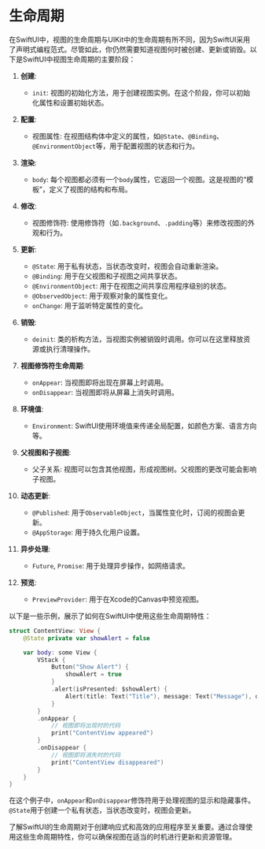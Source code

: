 # 生命周期

在SwiftUI中，视图的生命周期与UIKit中的生命周期有所不同，因为SwiftUI采用了声明式编程范式。尽管如此，你仍然需要知道视图何时被创建、更新或销毁。以下是SwiftUI中视图生命周期的主要阶段：

1. **创建**:
   - `init`: 视图的初始化方法，用于创建视图实例。在这个阶段，你可以初始化属性和设置初始状态。

2. **配置**:
   - 视图属性: 在视图结构体中定义的属性，如`@State`、`@Binding`、`@EnvironmentObject`等，用于配置视图的状态和行为。

3. **渲染**:
   - `body`: 每个视图都必须有一个`body`属性，它返回一个视图。这是视图的“模板”，定义了视图的结构和布局。

4. **修改**:
   - 视图修饰符: 使用修饰符（如`.background`、`.padding`等）来修改视图的外观和行为。

5. **更新**:
   - `@State`: 用于私有状态，当状态改变时，视图会自动重新渲染。
   - `@Binding`: 用于在父视图和子视图之间共享状态。
   - `@EnvironmentObject`: 用于在视图之间共享应用程序级别的状态。
   - `@ObservedObject`: 用于观察对象的属性变化。
   - `onChange`: 用于监听特定属性的变化。

6. **销毁**:
   - `deinit`: 类的析构方法，当视图实例被销毁时调用。你可以在这里释放资源或执行清理操作。

7. **视图修饰符生命周期**:
   - `onAppear`: 当视图即将出现在屏幕上时调用。
   - `onDisappear`: 当视图即将从屏幕上消失时调用。

8. **环境值**:
   - `Environment`: SwiftUI使用环境值来传递全局配置，如颜色方案、语言方向等。

9. **父视图和子视图**:
   - 父子关系: 视图可以包含其他视图，形成视图树。父视图的更改可能会影响子视图。

10. **动态更新**:
    - `@Published`: 用于`ObservableObject`，当属性变化时，订阅的视图会更新。
    - `@AppStorage`: 用于持久化用户设置。

11. **异步处理**:
    - `Future`, `Promise`: 用于处理异步操作，如网络请求。

12. **预览**:
    - `PreviewProvider`: 用于在Xcode的Canvas中预览视图。

以下是一些示例，展示了如何在SwiftUI中使用这些生命周期特性：

```swift
struct ContentView: View {
    @State private var showAlert = false

    var body: some View {
        VStack {
            Button("Show Alert") {
                showAlert = true
            }
            .alert(isPresented: $showAlert) {
                Alert(title: Text("Title"), message: Text("Message"), dismissButton: .default(Text("OK")))
            }
        }
        .onAppear {
            // 视图即将出现时的代码
            print("ContentView appeared")
        }
        .onDisappear {
            // 视图即将消失时的代码
            print("ContentView disappeared")
        }
    }
}
```

在这个例子中，`onAppear`和`onDisappear`修饰符用于处理视图的显示和隐藏事件。`@State`用于创建一个私有状态，当状态改变时，视图会更新。

了解SwiftUI的生命周期对于创建响应式和高效的应用程序至关重要。通过合理使用这些生命周期特性，你可以确保视图在适当的时机进行更新和资源管理。
